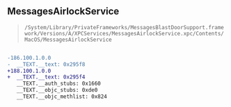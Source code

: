 ## MessagesAirlockService

> `/System/Library/PrivateFrameworks/MessagesBlastDoorSupport.framework/Versions/A/XPCServices/MessagesAirlockService.xpc/Contents/MacOS/MessagesAirlockService`

```diff

-186.100.1.0.0
-  __TEXT.__text: 0x295f8
+188.100.1.0.0
+  __TEXT.__text: 0x295f4
   __TEXT.__auth_stubs: 0x1660
   __TEXT.__objc_stubs: 0xde0
   __TEXT.__objc_methlist: 0x824

```

